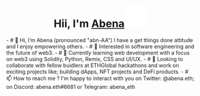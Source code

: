 <h1 align="center">
    Hii, I'm <a href="https://abena.link/">Abena<a><img src="https://github.com/Kathryn-Jie/Kathryn-Jie/blob/main/wave.gif" width="60px"/>
</h1>
- # 👋 Hi, I’m Abena (pronounced "abn-AA") I have a get things done attitude and I enjoy empowering others.
- # 👀 Interested in software engineering and the future of web3.
- # 🌱 Currently learning web development with a focus on web3 using Solidity, Python, Remix, CSS and UI/UX.
- # 💞️ Looking to collaborate with fellow buidlers at ETHGlobal hackathons and work on exciting projects like; building dApps, NFT projects and DeFi products.
- # 📫 How to reach me ? I'm happy to interact with you on Twitter: @abena.eth; on Discord: abena.eth#6681 or Telegram: abena_eth
